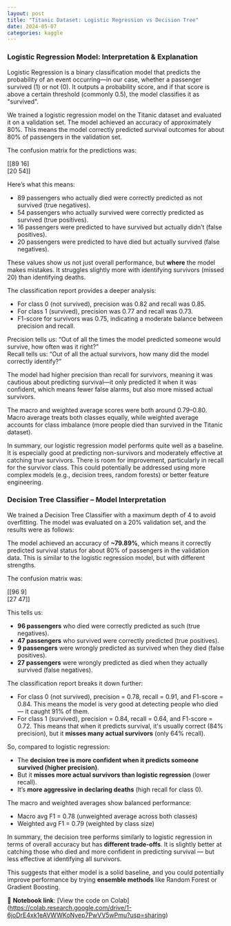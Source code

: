 ```yaml
---
layout: post
title: "Titanic Dataset: Logistic Regression vs Decision Tree"
date: 2024-05-07
categories: kaggle
---
```


### Logistic Regression Model: Interpretation & Explanation

Logistic Regression is a binary classification model that predicts the probability of an event occurring—in our case, whether a passenger survived (1) or not (0). It outputs a probability score, and if that score is above a certain threshold (commonly 0.5), the model classifies it as "survived".

We trained a logistic regression model on the Titanic dataset and evaluated it on a validation set. The model achieved an accuracy of approximately 80%. This means the model correctly predicted survival outcomes for about 80% of passengers in the validation set.

The confusion matrix for the predictions was:

[[89 16]  
 [20 54]]

Here’s what this means:
- 89 passengers who actually died were correctly predicted as not survived (true negatives).
- 54 passengers who actually survived were correctly predicted as survived (true positives).
- 16 passengers were predicted to have survived but actually didn’t (false positives).
- 20 passengers were predicted to have died but actually survived (false negatives).

These values show us not just overall performance, but **where** the model makes mistakes. It struggles slightly more with identifying survivors (missed 20) than identifying deaths.

The classification report provides a deeper analysis:
- For class 0 (not survived), precision was 0.82 and recall was 0.85.
- For class 1 (survived), precision was 0.77 and recall was 0.73.
- F1-score for survivors was 0.75, indicating a moderate balance between precision and recall.

Precision tells us: “Out of all the times the model predicted someone would survive, how often was it right?”  
Recall tells us: “Out of all the actual survivors, how many did the model correctly identify?”

The model had higher precision than recall for survivors, meaning it was cautious about predicting survival—it only predicted it when it was confident, which means fewer false alarms, but also more missed actual survivors.

The macro and weighted average scores were both around 0.79–0.80. Macro average treats both classes equally, while weighted average accounts for class imbalance (more people died than survived in the Titanic dataset).

In summary, our logistic regression model performs quite well as a baseline. It is especially good at predicting non-survivors and moderately effective at catching true survivors. There is room for improvement, particularly in recall for the survivor class. This could potentially be addressed using more complex models (e.g., decision trees, random forests) or better feature engineering.

###  Decision Tree Classifier – Model Interpretation

We trained a Decision Tree Classifier with a maximum depth of 4 to avoid overfitting. The model was evaluated on a 20% validation set, and the results were as follows:

The model achieved an accuracy of **~79.89%**, which means it correctly predicted survival status for about 80% of passengers in the validation data. This is similar to the logistic regression model, but with different strengths.

The confusion matrix was:

[[96  9]  
 [27 47]]

This tells us:
-  **96 passengers** who died were correctly predicted as such (true negatives).
-  **47 passengers** who survived were correctly predicted (true positives).
-  **9 passengers** were wrongly predicted as survived when they died (false positives).
-  **27 passengers** were wrongly predicted as died when they actually survived (false negatives).

The classification report breaks it down further:
- For class 0 (not survived), precision = 0.78, recall = 0.91, and F1-score = 0.84. This means the model is very good at detecting people who died — it caught 91% of them.
- For class 1 (survived), precision = 0.84, recall = 0.64, and F1-score = 0.72. This means that when it predicts survival, it's usually correct (84% precision), but it **misses many actual survivors** (only 64% recall).

So, compared to logistic regression:
- The **decision tree is more confident when it predicts someone survived (higher precision)**.
- But it **misses more actual survivors than logistic regression** (lower recall).
- It’s **more aggressive in declaring deaths** (high recall for class 0).

The macro and weighted averages show balanced performance:
- Macro avg F1 = 0.78 (unweighted average across both classes)
- Weighted avg F1 = 0.79 (weighted by class size)

In summary, the decision tree performs similarly to logistic regression in terms of overall accuracy but has **different trade-offs**. It is slightly better at catching those who died and more confident in predicting survival — but less effective at identifying all survivors.

This suggests that either model is a solid baseline, and you could potentially improve performance by trying **ensemble methods** like Random Forest or Gradient Boosting.

📓 **Notebook link**: [View the code on Colab] (https://colab.research.google.com/drive/1-6joDrE4xk1eAVWWKoNyep7PwVV5wPmu?usp=sharing)

